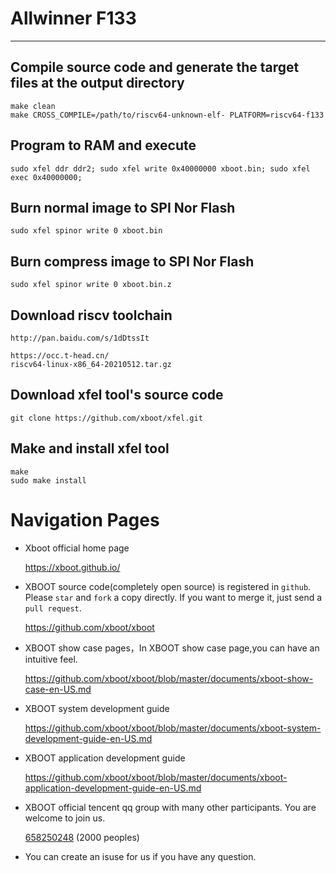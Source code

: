 # Allwinner F133

***

## Compile source code and generate the target files at the output directory
```shell
make clean
make CROSS_COMPILE=/path/to/riscv64-unknown-elf- PLATFORM=riscv64-f133
```

## Program to RAM and execute
```shell
sudo xfel ddr ddr2; sudo xfel write 0x40000000 xboot.bin; sudo xfel exec 0x40000000;
```

## Burn normal image to SPI Nor Flash
```shell
sudo xfel spinor write 0 xboot.bin
```

## Burn compress image to SPI Nor Flash
```shell
sudo xfel spinor write 0 xboot.bin.z
```

## Download riscv toolchain
```shell
http://pan.baidu.com/s/1dDtssIt

```
```
https://occ.t-head.cn/
riscv64-linux-x86_64-20210512.tar.gz
```

## Download xfel tool's source code
```shell
git clone https://github.com/xboot/xfel.git
```

## Make and install xfel tool
```shell
make
sudo make install
```

# Navigation Pages

* Xboot official home page

  https://xboot.github.io/

* XBOOT source code(completely open source) is registered in `github`. Please `star` and `fork` a copy directly. If you want to merge it, just send a `pull request`.

  https://github.com/xboot/xboot

* XBOOT show case pages，In XBOOT show case page,you can have an intuitive feel.

  https://github.com/xboot/xboot/blob/master/documents/xboot-show-case-en-US.md

* XBOOT system development guide

  https://github.com/xboot/xboot/blob/master/documents/xboot-system-development-guide-en-US.md

* XBOOT application development guide

  https://github.com/xboot/xboot/blob/master/documents/xboot-application-development-guide-en-US.md

* XBOOT official tencent qq group with many other participants. You are welcome to join us.

  [658250248](https://jq.qq.com/?_wv=1027&k=5BOkXYO) (2000 peoples)

* You can create an isuse for us if you have any question.
